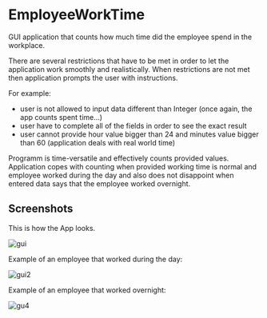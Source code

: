 # EmployeeWorkTime
GUI application that counts how much time did the employee spend in the workplace. 

There are several restrictions that have to be met in order to let the application work smoothly and realistically. 
When restrictions are not met then application prompts the user with instructions.

For example: 
  - user is not allowed to input data different than Integer (once again, the app counts spent time...)
  - user have to complete all of the fields in order to see the exact result
  - user cannot provide hour value bigger than 24 and minutes value bigger than 60  (application deals with real world time)
  
Programm is time-versatile and effectively counts provided values. Application copes with counting when provided working time is normal
and employee worked during the day and also does not disappoint when entered data says that the employee worked overnight. 

## Screenshots

This is how the App looks.

![gui](https://user-images.githubusercontent.com/50672367/73278039-47721400-41eb-11ea-97ae-cbe28fbf5aab.jpg)



Example of an employee that worked during the day: 

![gui2](https://user-images.githubusercontent.com/50672367/73278527-03334380-41ec-11ea-9901-e8e2e98ce195.jpg)



Example of an employee that worked overnight: 

![gu4](https://user-images.githubusercontent.com/50672367/73278885-8eacd480-41ec-11ea-85c5-1e1d865aaccf.jpg)
